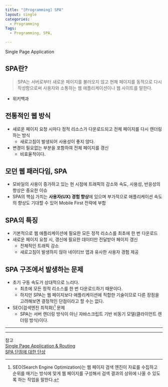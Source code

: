 ```yaml
---
title: "[Programming] SPA"
layout: single
categories:
  - Programming
Tags:
  - Programming, SPA,  

---
```

Single Page Application 

## SPA란?  
>   SPA는 서버로부터 새로운 페이지를 불러오지 않고 현재 페이지를 동적으로 다시 작성함으로써 사용자와 소통하는 웹 애플리케이션이나 웹 사이트를 말한다.     
- 위키백과     

## 전통적인 웹 방식  
* 새로운 페이지 요청 시마다 정적 리소스가 다운로드되고 전체 페이지를 다시 렌더링하는 방식  
  - 새로고침이 발생되어 사용성이 좋지 않다.  
* 변경이 필요없는 부분을 포함하여 전체 페이지를 갱신  
  - 비효율적이다.  

## 모던 웹 패러다임, SPA  
* 모바일의 사용이 증가하고 있는 현 시점에 트래픽의 감소와 속도, 사용성, 반응성의 향상은 중요한 이슈  
* SPA의 핵심 가치는 **사용자(UX) 경험 향상**에 있으며 부가적으로 애플리케이션 속도의 향상도 기대할 수 있어 Mobile First 전략에 부합  

## SPA의 특징   
* 기본적으로 웹 애플리케이션에 필요한 모든 정적 리소스를 최초에 한 번 다운로드  
* 새로운 페이지 요청 시, 갱신에 필요한 데이터만 전달받아 페이지 갱신  
  - 전체적인 트래픽 감소
  - 새로고침이 발생하지 않아 네이티브 앱과 유사한 사용자 경험 제공  

## SPA 구조에서 발생하는 문제    
* 초기 구동 속도가 상대적으로 느리다.  
  * 최초에 모든 정적 리소스를 한 번 다운로드하기 때문이다.  
  * 하지만 SPA는 웹 페이지보다 애플리케이션에 적합한 기술이므로 다른 장점을 고려해보면 결정적인 단점이라고 할 수는 없다.  
* SEO(검색엔진 최적화)[^1] 문제  
  * SPA는 서버 렌더링 방식이 아닌 자바스크립트 기반 비동기 모델(클라이언트 렌더링 방식)이다. 

---
[^1]: SEO(Search Engine Optimization)는 웹 페이지 검색 엔진이 자료를 수집하고 순위를 매기는 방식에 맞게 웹 페이지를 구성해서 검색 결과의 상위에 나올 수 있도록 하는 작업을 말한다.  

---
참고   
[Single Page Application & Routing](https://poiemaweb.com/js-spa)  
[SPA 단점에 대한 단상](https://m.mkexdev.net/374)  
